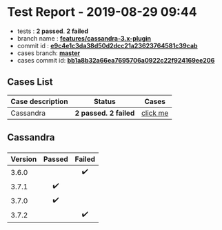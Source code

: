 # Test Report - 2019-08-29 09:44

- tests  : **2 passed**. **2 failed**
- branch name : **[features/cassandra-3.x-plugin](https://github.com/apache/incubator-skywalking/tree/features/cassandra-3.x-plugin)**
- commit id : **[e9c4e1c3da38d50d2dcc21a23623764581c39cab](https://github.com/apache/incubator-skywalking/commit/e9c4e1c3da38d50d2dcc21a23623764581c39cab)**
- cases branch: **[master](https://github.com/SkywalkingTest/skywalking-autotest-scenarios/tree/master)**
- cases commit id: **[bb1a8b32a66ea7695706a0922c22f924169ee206](https://github.com/SkywalkingTest/skywalking-autotest-scenarios/commit/bb1a8b32a66ea7695706a0922c22f924169ee206)**

## Cases List

| Case description | Status | Cases|
|:-----|:-----:|:-----:|
|Cassandra| **2 passed. 2 failed**| [click me](#cassandra) |

## Cassandra

### 
|  Version     | Passed | Failed|
|:------------- |:-------:|:-----:|
| 3.6.0  | |:heavy_check_mark:|
| 3.7.1  | :heavy_check_mark:||
| 3.7.0  | :heavy_check_mark:||
| 3.7.2  | |:heavy_check_mark:|

